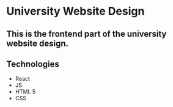 # University Website Design

## This is the frontend part of the university website design.

## Technologies

- React
- JS
- HTML 5
- CSS

